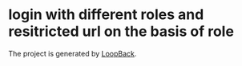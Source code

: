 # login with different roles and resitricted url on the basis of role

The project is generated by [LoopBack](http://loopback.io).
